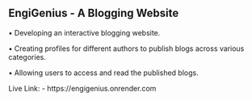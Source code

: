 <h2>EngiGenius - A Blogging Website</h2>
<p>• Developing an interactive blogging website.</p>
<p>• Creating profiles for different authors to publish blogs across various categories.</p>
<p>• Allowing users to access and read the published blogs.</p>

<p>Live Link: - https://engigenius.onrender.com</p>
